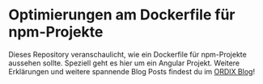 # Optimierungen am Dockerfile für npm-Projekte

Dieses Repository veranschaulicht, wie ein Dockerfile für npm-Projekte aussehen sollte. Speziell geht es hier um ein Angular Projekt. Weitere Erklärungen und weitere spannende Blog Posts findest du im [ORDIX Blog](https://blog.ordix.de/?view=entry&layout=preview&uid=438.4972)!
